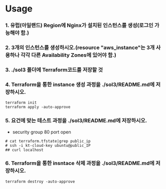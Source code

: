 # Usage
### 1. 유럽(아일랜드) Region에 Nginx가 설치된 인스턴스를 생성(로그인 가능해야 함.)

### 2. 3개의 인스턴스를 생성하시오.(resource "aws_instance"는 3개 사용하나 각각 다른 Availability Zones에 있어야 함.)

### 3. ./sol3 폴더에 Terraform코드를 저장할 것

### 4. Terraform을 통한 instance 생성 과정을 ./sol3/README.md에 저장하시오.
```
terraform init
terraform apply -auto-approve
```

### 5. 요건에 맞는 테스트 과정을 ./sol3/README.md에 저장하시오.
* security group 80 port open
```
# cat terraform.tfstate|grep public_ip
# ssh -i kt-cloud-key ubuntu@public_IP
## curl localhost
```

### 6. Terraform을 통한 insntace 삭제 과정을 ./sol3/README.md에 저장하시오.
```
terraform destroy -auto-approve
```
